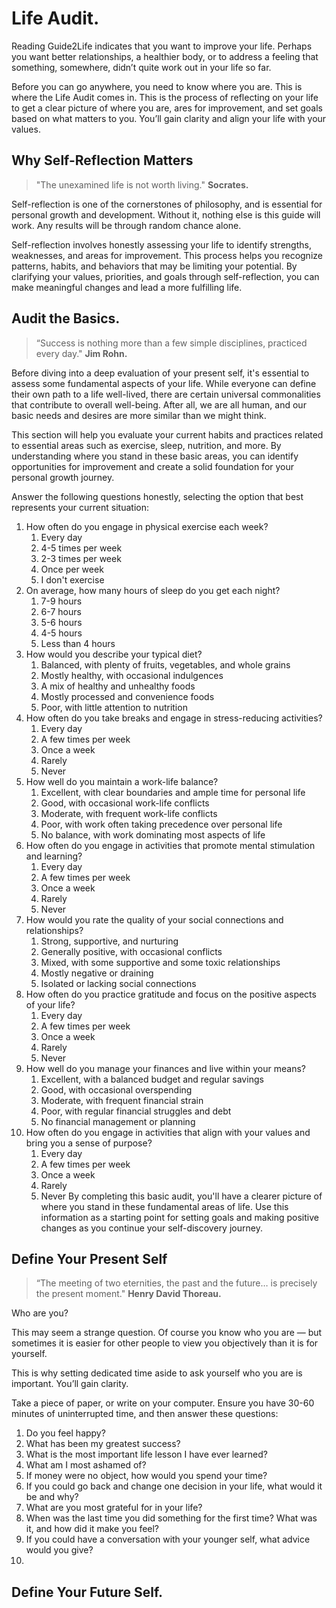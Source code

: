 # Life Audit.
Reading Guide2Life indicates that you want to improve your life.
Perhaps you want better relationships, a healthier body, or to address a feeling that something, somewhere, didn’t quite work out in your life so far. 

Before you can go anywhere, you need to know where you are. This is where the Life Audit comes in. This is the process of reflecting on your life to get a clear picture of where you are, ares for improvement, and set goals based on what matters to you. You’ll gain clarity and align your life with your values. 



## Why Self-Reflection Matters
> "The unexamined life is not worth living." **Socrates.**

Self-reflection is one of the cornerstones of philosophy, and is essential for personal growth and development. Without it, nothing else is this guide will work. Any results will be through random chance alone. 

Self-reflection involves honestly assessing your life to identify strengths, weaknesses, and areas for improvement. This process helps you recognize patterns, habits, and behaviors that may be limiting your potential. By clarifying your values, priorities, and goals through self-reflection, you can make meaningful changes and lead a more fulfilling life.


## Audit the Basics.
> “Success is nothing more than a few simple disciplines, practiced every day." **Jim Rohn.**

Before diving into a deep evaluation of your present self, it's essential to assess some fundamental aspects of your life. While everyone can define their own path to a life well-lived, there are certain universal commonalities that contribute to overall well-being. After all, we are all human, and our basic needs and desires are more similar than we might think.

This section will help you evaluate your current habits and practices related to essential areas such as exercise, sleep, nutrition, and more. By understanding where you stand in these basic areas, you can identify opportunities for improvement and create a solid foundation for your personal growth journey.

Answer the following questions honestly, selecting the option that best represents your current situation:

1. How often do you engage in physical exercise each week?
	1. Every day
	2. 4-5 times per week
	3. 2-3 times per week
	4. Once per week
	5. I don't exercise
2. On average, how many hours of sleep do you get each night?
	1. 7-9 hours
	2. 6-7 hours
	3. 5-6 hours
	4. 4-5 hours
	5. Less than 4 hours
3. How would you describe your typical diet?
	1. Balanced, with plenty of fruits, vegetables, and whole grains
	2. Mostly healthy, with occasional indulgences
	3. A mix of healthy and unhealthy foods
	4. Mostly processed and convenience foods
	5. Poor, with little attention to nutrition
4. How often do you take breaks and engage in stress-reducing activities?
	1. Every day
	2. A few times per week
	3. Once a week
	4. Rarely
	5. Never
5. How well do you maintain a work-life balance?
	1. Excellent, with clear boundaries and ample time for personal life
	2. Good, with occasional work-life conflicts
	3. Moderate, with frequent work-life conflicts
	4. Poor, with work often taking precedence over personal life
	5. No balance, with work dominating most aspects of life
6. How often do you engage in activities that promote mental stimulation and learning?
	1. Every day
	2. A few times per week
	3. Once a week
	4. Rarely
	5. Never
7. How would you rate the quality of your social connections and relationships?
	1. Strong, supportive, and nurturing
	2. Generally positive, with occasional conflicts
	3. Mixed, with some supportive and some toxic relationships
	4. Mostly negative or draining
	5. Isolated or lacking social connections
8. How often do you practice gratitude and focus on the positive aspects of your life?
	1. Every day
	2. A few times per week
	3. Once a week
	4. Rarely
	5. Never
9. How well do you manage your finances and live within your means?
	1. Excellent, with a balanced budget and regular savings
	2. Good, with occasional overspending
	3. Moderate, with frequent financial strain
	4. Poor, with regular financial struggles and debt
	5. No financial management or planning
10. How often do you engage in activities that align with your values and bring you a sense of purpose?
	1. Every day
	2. A few times per week
	3. Once a week
	4. Rarely
	5. Never
By completing this basic audit, you'll have a clearer picture of where you stand in these fundamental areas of life. Use this information as a starting point for setting goals and making positive changes as you continue your self-discovery journey.


## Define Your Present Self
> “The meeting of two eternities, the past and the future… is precisely the present moment." **Henry David Thoreau.**


Who are you?

This may seem a strange question. Of course you know who you are — but sometimes it is easier for other people to view you objectively than it is for yourself.

This is why setting dedicated time aside to ask yourself who you are is important. You’ll gain clarity. 

Take a piece of paper, or write on your computer. Ensure you have 30-60 minutes of uninterrupted time, and then answer these questions:

1. Do you feel happy?
2. What has been my greatest success?
3. What is the most important life lesson I have ever learned? 
4. What am I most ashamed of?
5. If money were no object, how would you spend your time?
6. If you could go back and change one decision in your life, what would it be and why?
7. What are you most grateful for in your life?
8. When was the last time you did something for the first time? What was it, and how did it make you feel?
9. If you could have a conversation with your younger self, what advice would you give?
10. 


## Define Your Future Self.

